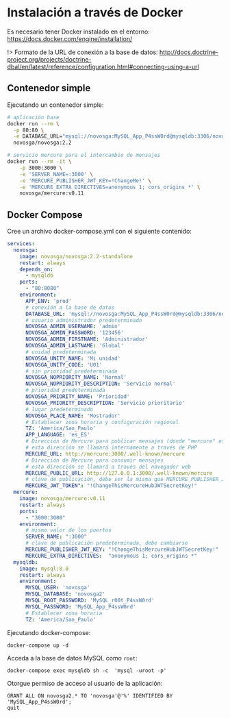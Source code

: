 # Instalación a través de Docker

Es necesario tener Docker instalado en el entorno: https://docs.docker.com/engine/installation/

!> Formato de la URL de conexión a la base de datos: http://docs.doctrine-project.org/projects/doctrine-dbal/en/latest/reference/configuration.html#connecting-using-a-url

## Contenedor simple

Ejecutando un contenedor simple:

```sh
# aplicación base
docker run --rm \
  -p 80:80 \
  -e DATABASE_URL="mysql://novosga:MySQL_App_P4ssW0rd@mysqldb:3306/novosga2?charset=utf8mb4&serverVersion=5.7" \
  novosga/novosga:2.2

# servicio mercure para el intercambio de mensajes
docker run --rm -it \
    -p 3000:3000 \
    -e 'SERVER_NAME=:3000' \
    -e 'MERCURE_PUBLISHER_JWT_KEY=!ChangeMe!' \
    -e 'MERCURE_EXTRA_DIRECTIVES=anonymous 1; cors_origins *' \
    novosga/mercure:v0.11
```

## Docker Compose

Cree un archivo docker-compose.yml con el siguiente contenido:

```yaml
services:
  novosga:
    image: novosga/novosga:2.2-standalone
    restart: always
    depends_on:
      - mysqldb
    ports:
      - "80:8080"
    environment:
      APP_ENV: 'prod'
      # conexión a la base de datos
      DATABASE_URL: 'mysql://novosga:MySQL_App_P4ssW0rd@mysqldb:3306/novosga2?charset=utf8mb4&serverVersion=5.7'
      # usuario administrador predeterminado
      NOVOSGA_ADMIN_USERNAME: 'admin'
      NOVOSGA_ADMIN_PASSWORD: '123456'
      NOVOSGA_ADMIN_FIRSTNAME: 'Administrador'
      NOVOSGA_ADMIN_LASTNAME: 'Global'
      # unidad predeterminada
      NOVOSGA_UNITY_NAME: 'Mi unidad'
      NOVOSGA_UNITY_CODE: 'U01'
      # sin prioridad predeterminada
      NOVOSGA_NOPRIORITY_NAME: 'Normal'
      NOVOSGA_NOPRIORITY_DESCRIPTION: 'Servicio normal'
      # prioridad predeterminada
      NOVOSGA_PRIORITY_NAME: 'Prioridad'
      NOVOSGA_PRIORITY_DESCRIPTION: 'Servicio prioritario'
      # lugar predeterminado
      NOVOSGA_PLACE_NAME: 'Mostrador'
      # Establecer zona horaria y configuración regional
      TZ: 'America/Sao_Paulo'
      APP_LANGUAGE: 'es_ES'
      # Dirección de Mercure para publicar mensajes (donde "mercure" es el nombre del host)
      # esta dirección se llamará internamente a través de PHP
      MERCURE_URL: http://mercure:3000/.well-known/mercure
      # Dirección de Mercure para consumir mensajes
      # esta dirección se llamará a través del navegador web
      MERCURE_PUBLIC_URL: http://127.0.0.1:3000/.well-known/mercure
      # clave de publicación, debe ser la misma que MERCURE_PUBLISHER_JWT_KEY
      MERCURE_JWT_TOKEN": "!ChangeThisMercureHubJWTSecretKey!"
  mercure:
    image: novosga/mercure:v0.11
    restart: always
    ports:
      - "3000:3000"
    environment:
      # mismo valor de los puertos
      SERVER_NAME: ":3000"
      # clave de publicación predeterminada, debe cambiarse
      MERCURE_PUBLISHER_JWT_KEY: "!ChangeThisMercureHubJWTSecretKey!"
      MERCURE_EXTRA_DIRECTIVES:  "anonymous 1; cors_origins *"
  mysqldb:
    image: mysql:8.0
    restart: always
    environment:
      MYSQL_USER: 'novosga'
      MYSQL_DATABASE: 'novosga2'
      MYSQL_ROOT_PASSWORD: 'MySQL_r00t_P4ssW0rd'
      MYSQL_PASSWORD: 'MySQL_App_P4ssW0rd'
      # Establecer zona horaria
      TZ: 'America/Sao_Paulo'
```

Ejecutando docker-compose:

    docker-compose up -d

Acceda a la base de datos MySQL como `root`:

    docker-compose exec mysqldb sh -c  'mysql -uroot -p'

Otorgue permiso de acceso al usuario de la aplicación:

    GRANT ALL ON novosga2.* TO 'novosga'@'%' IDENTIFIED BY 'MySQL_App_P4ssW0rd';
    quit

```